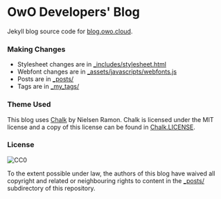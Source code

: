 # OwO Developers' Blog

Jekyll blog source code for [blog.owo.cloud](https://blog.owo.cloud).

### Making Changes

- Stylesheet changes are in [_includes/stylesheet.html](_includes/stylesheet.html)
- Webfont changes are in [_assets/javascripts/webfonts.js](_assets/javascripts/webfonts.js)
- Posts are in [_posts/](_posts/)
- Tags are in [_my_tags/](_my_tags/)

### Theme Used

This blog uses [Chalk](https://github.com/nielsenramon/chalk) by Nielsen Ramon. Chalk is licensed under the MIT license
and a copy of this license can be found in [Chalk.LICENSE](Chalk.LICENSE).

### License

![CC0](https://i.creativecommons.org/p/zero/1.0/88x31.png)

To the extent possible under law, the authors of this blog have waived all copyright and related or neighbouring rights
to content in the [_posts/](_posts/) subdirectory of this repository.

